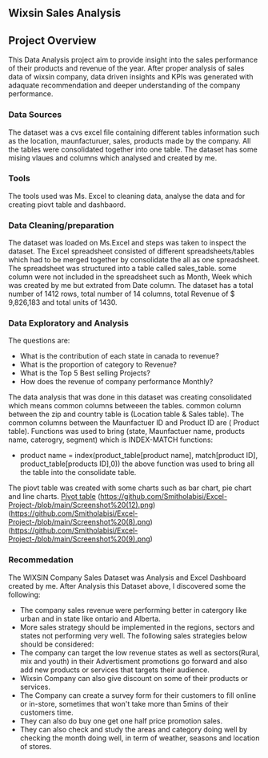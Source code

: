  ## Wixsin Sales Analysis 


## Project Overview

This Data Analysis project aim to provide insight into the sales performance of their products and revenue of the year. After proper analysis of sales data of wixsin company, data driven insights and KPIs was generated with adaquate recommendation and deeper understanding of the company performance.


### Data Sources 

The dataset was a cvs excel file containing different tables information such as the location, maunfacturuer, sales, products made by the company. All the tables were consolidated together into one table. The dataset has some mising vlaues and columns which analysed and created by me.

### Tools

The tools used was Ms. Excel to cleaning data, analyse the data and for creating piovt table and dashbaord. 


### Data Cleaning/preparation

The dataset was loaded on Ms.Excel and steps was taken to inspect the dataset. The Excel spreadsheet consisted of different spreadsheets/tables which had to be merged together by consolidate the all as one spreadsheet. The spreadsheet was structured into a table called sales_table. some column were not included in the spreadsheet such as Month, Week which was created by me but extrated from Date column. The dataset has a total number of 1412 rows, total number of 14 columns, total Revenue of $ 9,826,183 and total units of 1430. 

### Data Exploratory and Analysis

The questions are:
- What is the contribution of each state in canada to revenue?
- What is the proportion of category to Revenue?
- What is the Top 5 Best selling Projects?
- How does the revenue of company performance Monthly?
  
The data analysis that was done in this dataset was creating consolidated which means common columns betweeen the tables.
common column between the zip and country table is (Location table & Sales table). The common columns between the Maunfactuer ID and Product ID are ( Product table).
Functions was used to bring (state, Maunfactuer name, products name, caterogry, segment) which is INDEX-MATCH functions:

- product name
  = index(product_table[product name], match[product ID], product_table[products ID],0))
  the above function was used to bring all the table into the consolidate table. 

The piovt table was created with some charts such as bar chart, pie chart and line charts.
[Pivot table](https://github.com/Smitholabisi/Excel-Project-/blob/main/Screenshot%20(11).png)
(https://github.com/Smitholabisi/Excel-Project-/blob/main/Screenshot%20(12).png) (https://github.com/Smitholabisi/Excel-Project-/blob/main/Screenshot%20(8).png)(https://github.com/Smitholabisi/Excel-Project-/blob/main/Screenshot%20(9).png)


### Recommedation 


The WIXSIN Company Sales Dataset was Analysis and Excel Dashboard created by me. After Analysis this Dataset above, I discovered some the following: 
- The company sales revenue were performing better in catergory like urban and in state like ontario and Alberta.
- More sales strategy should be implemented in the regions, sectors and states not performing very well.
The following sales strategies below should be considered:
- The company can target the low revenue states as well as sectors(Rural, mix and youth) in their Advertisment promotions go forward and also add new products or services that targets their audience.
- Wixsin Company can also give discount on some of their products or services.
- The Company can create a survey form for their customers to fill online or in-store, sometimes that won't take more than 5mins of their customers time.
- They can also do buy one get one half price promotion sales.
- They can also check and study the areas and category doing well by checking the month doing well, in term of weather, seasons and location of stores.
